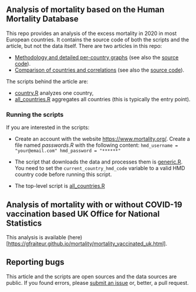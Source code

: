 ## Analysis of mortality based on the Human Mortality Database

This repo provides an analysis of the excess mortality in 2020 in most European countries. It contains the source code of both the scripts and the
article, but not the data itself. There are two articles in this repo:

* [Methodology and detailed per-country graphs](https://gfraiteur.github.io/mortality/detailed.html) (see also the [source code](detailed.Rmd)).
* [Comparison of countries and correlations](https://gfraiteur.github.io/mortality/comparison.html) (see also the [source code](comparison.Rmd)).


The scripts behind the article are:
* [country.R](country.R) analyzes one country,
* [all_countries.R](all_countries.R) aggregates all countries (this is typically the entry point).


### Running the scripts

If you are interested in the scripts:

* Create an account with the website https://www.mortality.org/. Create a file named _passwords.R_ with the following content:
        ```
        hmd_username = "your@email.com"
        hmd_password = "******"
        ```

* The script that downloads the data and processes them is [generic.R](generic.R). You need to set the `current_country_hmd_code` variable to a valid
HMD country code before running this script.

* The top-level script is [all_countries.R](all_countries.R)

## Analysis of mortality with or without COVID-19 vaccination based UK Office for National Statistics

This analysis is available (here)[https://gfraiteur.github.io/mortality/mortality_vaccinated_uk.html].


## Reporting bugs
 
This article and the scripts are open sources and the data sources are public. If you found errors, please
[submit an issue](https://github.com/gfraiteur/mortality/issues) or, better, a pull request.
 
 

